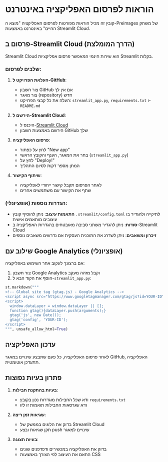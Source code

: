 # הוראות לפרסום האפליקציה באינטרנט

קובץ זה מכיל הוראות מפורטות לפרסום האפליקציה "מוצא ה-Preimages של משחק החיים" באינטרנט באמצעות Streamlit Cloud.

## פרסום ב-Streamlit Cloud (הדרך המומלצת)

Streamlit Cloud הוא שירות חינמי המאפשר פרסום אפליקציות Streamlit בקלות.

### שלבים לפרסום:

1. **העלאת הפרויקט ל-GitHub**:
   - צור חשבון GitHub אם אין לך
   - צור מאגר (repository) חדש
   - העלה את כל קבצי הפרויקט: `streamlit_app.py`, `requirements.txt` ו-`README.md`

2. **הירשם ל-Streamlit Cloud**:
   - היכנס ל-[Streamlit Cloud](https://streamlit.io/cloud)
   - הירשם באמצעות חשבון GitHub שלך

3. **פרסום האפליקציה**:
   - לחץ על כפתור "New app"
   - בחר את המאגר, הענף והקובץ הראשי (`streamlit_app.py`)
   - לחץ על "Deploy!"
   - המתן מספר דקות לסיום התהליך

4. **שיתוף הקישור**:
   - לאחר הפרסום תקבל קישור ייחודי לאפליקציה
   - שתף את הקישור עם משתמשים אחרים

### הגדרות נוספות (אופציונלי):

- **התאמות עיצוב**: ניתן להוסיף קובץ `.streamlit/config.toml` לתיקייה ולהגדיר בו עיצובים מותאמים אישית
- **סודות**: ניתן להגדיר משתני סביבה מאובטחים בהגדרות האפליקציה ב-Streamlit Cloud
- **זיכרון ומשאבים**: ניתן לשדרג את התוכנית העסקית אם נדרשים משאבים נוספים

## שילוב עם Google Analytics (אופציונלי)

אם ברצונך לעקוב אחר השימוש באפליקציה:

1. צור חשבון Google Analytics וקבל מזהה מעקב
2. הוסף את הקוד הבא ל-`streamlit_app.py`:

```python
st.markdown("""
<!-- Global site tag (gtag.js) - Google Analytics -->
<script async src="https://www.googletagmanager.com/gtag/js?id=YOUR-ID"></script>
<script>
  window.dataLayer = window.dataLayer || [];
  function gtag(){dataLayer.push(arguments);}
  gtag('js', new Date());
  gtag('config', 'YOUR-ID');
</script>
""", unsafe_allow_html=True)
```

## עדכון האפליקציה

לאחר פרסום האפליקציה, כל פעם שתבצע שינויים במאגר GitHub, האפליקציה תתעדכן אוטומטית.

## פתרון בעיות נפוצות

1. **בעיות בהתקנת חבילות**:
   - ודא שכל החבילות מוגדרות נכון בקובץ `requirements.txt`
   - ודא שגרסאות החבילות תואמות זו לזו

2. **שגיאות זמן ריצה**:
   - בדוק את הלוגים בממשק של Streamlit Cloud
   - תקן שגיאות ובצע push שינויים למאגר

3. **בעיות תצוגה**:
   - בדוק את האפליקציה במכשירים ודפדפנים שונים
   - התאם את העיצוב לפי הצורך באמצעות CSS 